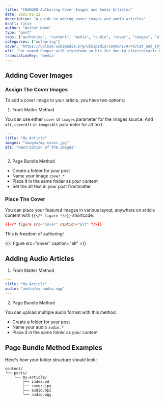 ```yaml
---
title: "CHANGED Authoring Cover Images and Audio Articles"
date: 2025-02-22
description: "A guide on adding cover images and audio articles"
draft: false
author: "Author Name"
type: "post"
tags: ["authoring", "content", "media", "audio", "cover", "images", "alt"]
categories: ["authoring"]
cover: 'https://upload.wikimedia.org/wikipedia/commons/4/4d/Cat_and_styrofoam_%E2%80%93_electrostatic_charge_%28235112299%29.jpg'
alt: 'Cat named Cooper with styrofoam on his fur due to electrostatic charge.'
translationKey: 'media'
---
```


## Adding Cover Images

### Assign The Cover Images

To add a cover image to your article, you have two options:

1. Front Matter Method

You can use either `cover` or `images` parameter for the images source.
And `alt`, `coverAlt` or `imagesAlt` parameter for alt text.

```yaml
---
title: "My Article"
images: "images/my-cover.jpg"
alt: "Description of the images"
---
```

2. Page Bundle Method

- Create a folder for your post
- Name your image `cover.*`
- Place it in the same folder as your content
- Set the alt text in your post frontmatter

### Place The Cover

You can place your featured images in various layout, anywhere on article content with `{{</* figure */>}}` shortcode:

```toml
{{</* figure src="cover" caption="alt" */>}}
```

This is freedom of authoring!

{{< figure src="cover" caption="alt" >}}


## Adding Audio Articles

1. Front Matter Method

```yaml
---
title: "My Article"
audio: "audio/my-audio.ogg"
---
```

2. Page Bundle Method

You can upload multiple audio format with this method:

- Create a folder for your post
- Name your audio `audio.*`
- Place it in the same folder as your content

## Page Bundle Method Examples

Here's how your folder structure should look:

    content/
    └── posts/
        └── my-article/
            ├── index.md
            ├── cover.jpg
            ├── audio.mp3
            └── audio.ogg